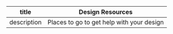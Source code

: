 | title | Design Resources |
| --- | --- |
| description | Places to go to get help with your design |